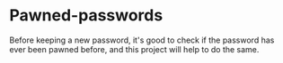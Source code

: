 # Pawned-passwords
Before keeping a new password, it's good to check if the password has ever been pawned before, and this project will help to do the same.
